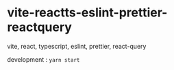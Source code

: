 # vite-reactts-eslint-prettier-reactquery
vite, react, typescript, eslint, prettier, react-query

development : `yarn start`
